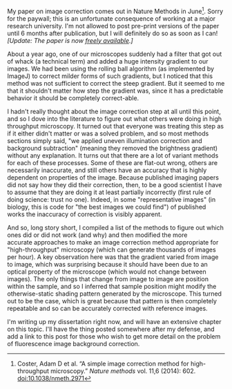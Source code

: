 My paper on image correction comes out in Nature Methods in June[^1]. Sorry for the paywall; this is an unfortunate consequence of working at a major research university. I'm not allowed to post pre-print versions of the paper until 6 months after publication, but I will definitely do so as soon as I can! _[Update: The paper is now [freely available](https://www.nature.com/articles/nmeth.2971).]_

About a year ago, one of our microscopes suddenly had a filter that got out of whack (a technical term) and added a huge intensity gradient to our images. We had been using the rolling ball algorithm (as implemented by ImageJ) to correct milder forms of such gradients, but I noticed that this method was not sufficient to correct the steep gradient. But it seemed to me that it shouldn't matter how step the gradient was, since it has a predictable behavior it should be completely correct-able.

I hadn't really thought about the image correction step at all until this point, and so I dove into the literature to figure out what others were doing in high throughput microscopy. It turned out that everyone was treating this step as if it either didn't matter or was a solved problem, and so most methods sections simply said, "we applied uneven illumination correction and background subtraction" (meaning they removed the brightness gradient) without any explanation. It turns out that there are a lot of variant methods for each of these processes. Some of these are flat-out wrong, others are necessarily inaccurate, and still others have an accuracy that is highly dependent on properties of the image. Because published imaging papers did not say how they did their correction, then, to be a good scientist I have to assume that they are doing it at least partially incorrectly (first rule of doing science: trust no one). Indeed, in some "representative images" (in biology, this is code for "the best images we could find") of published works the inaccuracy of correction is visibly apparent.

And so, long story short, I compiled a list of the methods to figure out which ones did or did not work (and why) and then modified the more accurate approaches to make an image correction method appropriate for "high-throughput" microscopy (which can generate thousands of images per hour). A key observation here was that the gradient varied from image to image, which was surprising because it should have been due to an optical property of the microscope (which would not change between images). The only things that change from image to image are position within the sample, and so I inferred that sample position might modify the otherwise-static shading pattern generated by the microscope. This turned out to be the case, which is great because that pattern is then completely repeatable and so can be accurately corrected with reference images.

I'm writing up my dissertation right now, and will have an extensive chapter on this topic. I'll have the thing posted somewhere after my defense, and add a link to this post for those who wish to get more detail on the problem of fluorescence image background correction.

[^1]: Coster, Adam D et al. “A simple image correction method for high-throughput microscopy.” _Nature methods_ vol. 11,6 (2014): 602. [doi:10.1038/nmeth.2971](https://www.nature.com/articles/nmeth.2971)
